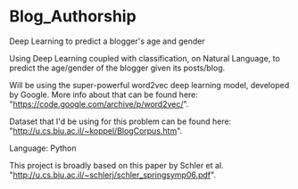# Blog_Authorship
Deep Learning to predict a blogger's age and gender

Using Deep Learning coupled with classification, on Natural Language, to predict the age/gender of the blogger given its posts/blog.

Will be using the super-powerful word2vec deep learning model, developed by Google. More info about that can be found here: "https://code.google.com/archive/p/word2vec/".

Dataset that I'd be using for this problem can be found here: "http://u.cs.biu.ac.il/~koppel/BlogCorpus.htm".

Language: Python

This project is broadly based on this paper by Schler et al. "http://u.cs.biu.ac.il/~schlerj/schler_springsymp06.pdf".
